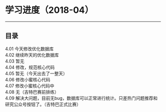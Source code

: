 学习进度（2018-04）
====
----
## 目录  
4.01 今天修改优化数据库   
4.02 继续昨天的优化数据库   
4.03 暂无    
4.04 修改，规范核心代码   
4.05 暂无（今天出去了一整天）   
4.06 修改小蜜核心代码    
4.07 修改小蜜核心代码中    
4.08 无（吉特巴赛前排练）   
4.09 解决大问题，目前无bug，数据库可以正常进行统计。只差热门问题推荐和研究公众号按钮了。（吉特巴正式比赛）   
